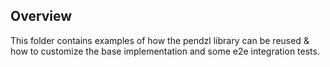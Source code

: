 ## Overview

This folder contains examples of how the pendzl library can be reused & how to customize the base implementation and some e2e integration tests.